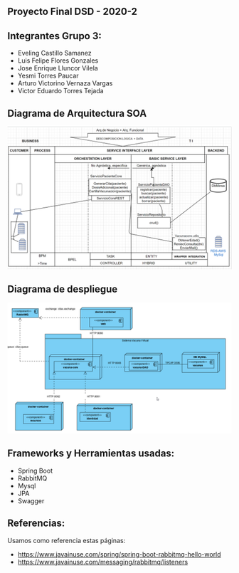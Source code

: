 ## Proyecto Final  DSD - 2020-2

## Integrantes Grupo 3: 
+ Eveling Castillo Samanez​
+ Luis Felipe Flores Gonzales​
+ Jose Enrique Lluncor Vilela​
+ Yesmi Torres Paucar​
+ Arturo Victorino Vernaza Vargas​
+ Victor Eduardo Torres Tejada​

## Diagrama de Arquitectura SOA
![](DSD-TF-Diagrama-Arquitectura-SOA.png)

## Diagrama de despliegue
![](2020-12-04-21-01-54.png)

## Frameworks y Herramientas usadas:
+ Spring Boot
+ RabbitMQ
+ Mysql
+ JPA
+ Swagger


## Referencias:
Usamos como referencia estas páginas: 
 + https://www.javainuse.com/spring/spring-boot-rabbitmq-hello-world
 + https://www.javainuse.com/messaging/rabbitmq/listeners
